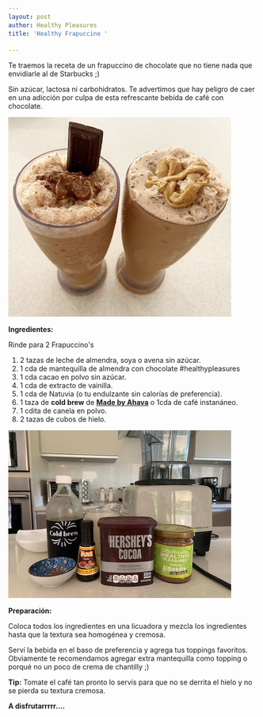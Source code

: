 ```yaml
---
layout: post
author: Healthy Pleasures
title: 'Healthy Frapuccino '

---
```

Te traemos la receta de un frapuccino de chocolate que no tiene nada que envidiarle al de Starbucks ;)

Sin azúcar, lactosa ni carbohidratos. Te advertimos que hay peligro de caer en una adicción por culpa de esta refrescante bebida de café con chocolate.

![](/images/frapuccino.png)

**Ingredientes:**

Rinde para 2 Frapuccino's

1. 2 tazas de leche de almendra, soya o avena sin azúcar.
2. 1 cda de mantequilla de almendra con chocolate #healthypleasures
3. 1 cda cacao en polvo sin azúcar.
4. 1 cda de extracto de vainilla.
5. 1 cda de Natuvia (o tu endulzante sin calorías de preferencia).
6. 1 taza de **cold brew** de [**Made by Ahava**](https://www.instagram.com/madeby.ahava/ "Made by Ahava") o 1cda de café instanáneo.
7. 1 cdita de canela en polvo.
8. 2 tazas de cubos de hielo.

![](/images/Ingredientesfrapu.jpeg)

**Preparación:**

Coloca todos los ingredientes en una licuadora y mezcla los ingredientes hasta que la textura sea homogénea y cremosa.

Serví la bebida en el baso de preferencia y agrega tus toppings favoritos. Obviamente te recomendamos agregar extra mantequilla como topping o porqué no un poco de crema de chantilly ;)

**Tip:** Tomate el café tan pronto lo servís para que no se derrita el hielo y no se pierda su textura cremosa. 

**A disfrutarrrrr....**